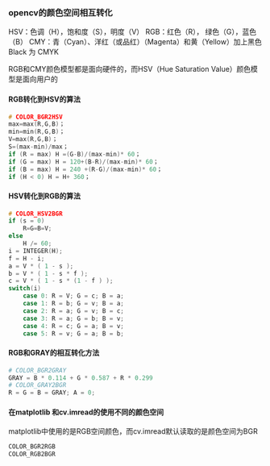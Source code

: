 ### opencv的颜色空间相互转化

HSV：色调（H），饱和度（S），明度（V） RGB：红色（R）， 绿色（G），蓝色（B）
CMY：青（Cyan）、洋红（或品红）（Magenta）和黄（Yellow）加上黑色Black 为 CMYK

RGB和CMY颜色模型都是面向硬件的，而HSV（Hue Saturation Value）颜色模型是面向用户的

#### RGB转化到HSV的算法

```c++
# COLOR_BGR2HSV 
max=max(R,G,B)；
min=min(R,G,B)；
V=max(R,G,B)；
S=(max-min)/max；
if (R = max) H =(G-B)/(max-min)* 60；
if (G = max) H = 120+(B-R)/(max-min)* 60；
if (B = max) H = 240 +(R-G)/(max-min)* 60；
if (H < 0) H = H+ 360；
```

#### HSV转化到RGB的算法

```c++
# COLOR_HSV2BGR
if (s = 0)
	R=G=B=V;
else
	H /= 60;
i = INTEGER(H);
f = H - i;
a = V * ( 1 - s );
b = V * ( 1 - s * f );
c = V * ( 1 - s * (1 - f ) );
switch(i)
	case 0: R = V; G = c; B = a;
	case 1: R = b; G = v; B = a;
	case 2: R = a; G = v; B = c;
	case 3: R = a; G = b; B = v;
	case 4: R = c; G = a; B = v;
	case 5: R = v; G = a; B = b;
```

#### RGB和GRAY的相互转化方法

```python
# COLOR_BGR2GRAY
GRAY = B * 0.114 + G * 0.587 + R * 0.299
# COLOR_GRAY2BGR
R = G = B = GRAY; A = 0;
```
#### 在matplotlib 和cv.imread的使用不同的颜色空间

matplotlib中使用的是RGB空间颜色，而cv.imread默认读取的是颜色空间为BGR

```python
COLOR_BGR2RGB
COLOR_RGB2BGR
```

